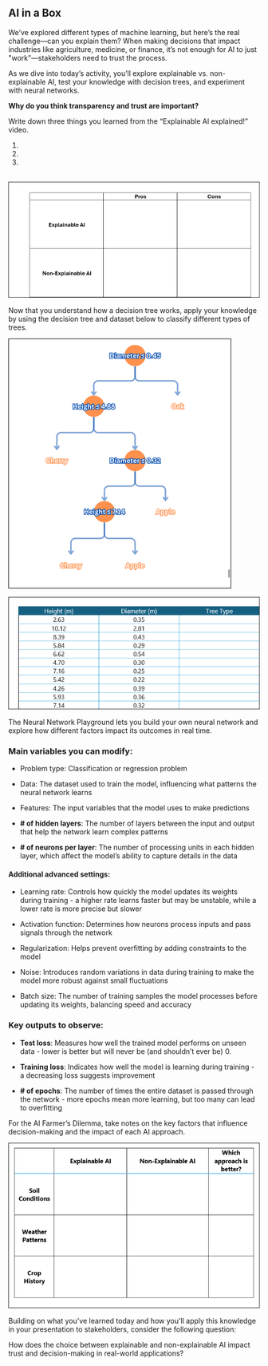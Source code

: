 ## AI in a Box 
We’ve explored different types of machine learning, but here’s the real challenge—can you explain them? When making decisions that impact industries like agriculture, medicine, or finance, it’s not enough for AI to just "work"—stakeholders need to trust the process.

As we dive into today’s activity, you’ll explore explainable vs. non-explainable AI, test your knowledge with decision trees, and experiment with neural networks.

**Why do you think transparency and trust are important?**




Write down three things you learned from the “Explainable AI explained!” video.

1.	 

2.	 

3.	 
 
![](../media/ag118.png)

Now that you understand how a decision tree works, apply your knowledge by using the decision tree and dataset below to classify different types of trees.

![](../media/ag119.png)

![](../media/ag120.png)

The Neural Network Playground lets you build your own neural network and explore how different factors impact its outcomes in real time.

### Main variables you can modify:

- Problem type: Classification or regression problem

- Data: The dataset used to train the model, influencing what patterns the neural network learns

- Features: The input variables that the model uses to make predictions

- **# of hidden layers**: The number of layers between the input and output that help the network learn complex patterns

- **# of neurons per layer**: The number of processing units in each hidden layer, which affect the model’s ability to capture details in the data

#### Additional advanced settings:

- Learning rate: Controls how quickly the model updates its weights during training - a higher rate learns faster but may be unstable, while a lower rate is more precise but slower

- Activation function: Determines how neurons process inputs and pass signals through the network

- Regularization: Helps prevent overfitting by adding constraints to the model

- Noise: Introduces random variations in data during training to make the model more robust against small fluctuations

- Batch size: The number of training samples the model processes before updating its weights, balancing speed and accuracy

### Key outputs to observe:

- **Test loss**: Measures how well the trained model performs on unseen data - lower is better but will never be (and shouldn’t ever be) 0.

- **Training loss**: Indicates how well the model is learning during training - a decreasing loss suggests improvement

- **# of epochs**: The number of times the entire dataset is passed through the network - more epochs mean more learning, but too many can lead to overfitting

For the AI Farmer’s Dilemma, take notes on the key factors that influence decision-making and the impact of each AI approach.

![](../media/ag121.png)

Building on what you've learned today and how you'll apply this knowledge in your presentation to stakeholders, consider the following question:

How does the choice between explainable and non-explainable AI impact trust and decision-making in real-world applications?

